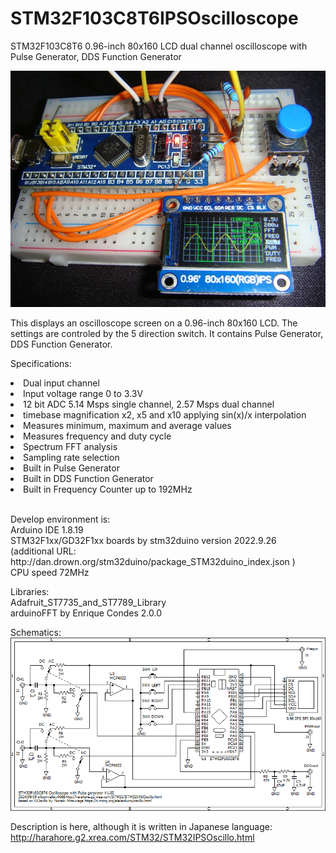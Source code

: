 # STM32F103C8T6IPSOscilloscope
STM32F103C8T6 0.96-inch 80x160 LCD dual channel oscilloscope with Pulse Generator, DDS Function Generator

<img src="DSC03451.jpg">

This displays an oscilloscope screen on a 0.96-inch 80x160 LCD.
The settings are controled by the 5 direction switch.
It contains Pulse Generator, DDS Function Generator.

Specifications:
<li>Dual input channel</li>
<li>Input voltage range 0 to 3.3V</li>
<li>12 bit ADC 5.14 Msps single channel, 2.57 Msps dual channel</li>
<li>timebase magnification x2, x5 and x10 applying sin(x)/x interpolation</li>
<li>Measures minimum, maximum and average values</li>
<li>Measures frequency and duty cycle</li>
<li>Spectrum FFT analysis</li>
<li>Sampling rate selection</li>
<li>Built in Pulse Generator</li>
<li>Built in DDS Function Generator</li>
<li>Built in Frequency Counter up to 192MHz</li>
<br>
<p>
Develop environment is:<br>
Arduino IDE 1.8.19<br>
STM32F1xx/GD32F1xx boards by stm32duino version 2022.9.26<br>
  (additional URL: http://dan.drown.org/stm32duino/package_STM32duino_index.json )<br>
CPU speed 72MHz<br>
</p>

Libraries:<br>
Adafruit_ST7735_and_ST7789_Library<br>
arduinoFFT by Enrique Condes 2.0.0<br>

Schematics:<br>
<img src="STM32IPSOscillo.png">

Description is here, although it is written in Japanese language:
http://harahore.g2.xrea.com/STM32/STM32IPSOscillo.html
